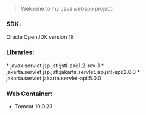 > Welcome to my Java webapp project!

### SDK:
Oracle OpenJDK version 18

### Libraries:
<Maven>
* javax.servlet.jsp.jstl:jstl-api:1.2-rev-1
* jakarta.servlet.jsp.jstl:jakarta.servlet.jsp.jstl-api:2.0.0
* jakarta.servlet:jakarta.servlet-api:5.0.0

### Web Container:
- Tomcat 10.0.23
